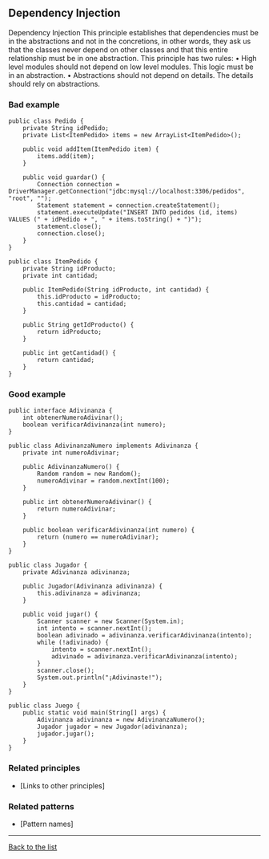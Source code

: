 ## Dependency Injection

Dependency Injection
This principle establishes that dependencies must be in the
abstractions and not in the concretions, in other words, they ask us that the
classes never depend on other classes and that this entire relationship must be in one
abstraction. This principle has two rules:
• High level modules should not depend on low level modules.
This logic must be in an abstraction.
• Abstractions should not depend on details. The details should
rely on abstractions.

### Bad example
~~~JAVA:
public class Pedido {
    private String idPedido;
    private List<ItemPedido> items = new ArrayList<ItemPedido>();
    
    public void addItem(ItemPedido item) {
        items.add(item);
    }
    
    public void guardar() {
        Connection connection = DriverManager.getConnection("jdbc:mysql://localhost:3306/pedidos", "root", "");
        Statement statement = connection.createStatement();
        statement.executeUpdate("INSERT INTO pedidos (id, items) VALUES (" + idPedido + ", " + items.toString() + ")");
        statement.close();
        connection.close();
    }
}

public class ItemPedido {
    private String idProducto;
    private int cantidad;
    
    public ItemPedido(String idProducto, int cantidad) {
        this.idProducto = idProducto;
        this.cantidad = cantidad;
    }
    
    public String getIdProducto() {
        return idProducto;
    }
    
    public int getCantidad() {
        return cantidad;
    }
}
~~~
### Good example
~~~JAVA:
public interface Adivinanza {
    int obtenerNumeroAdivinar();
    boolean verificarAdivinanza(int numero);
}

public class AdivinanzaNumero implements Adivinanza {
    private int numeroAdivinar;
    
    public AdivinanzaNumero() {
        Random random = new Random();
        numeroAdivinar = random.nextInt(100);
    }
    
    public int obtenerNumeroAdivinar() {
        return numeroAdivinar;
    }
    
    public boolean verificarAdivinanza(int numero) {
        return (numero == numeroAdivinar);
    }
}

public class Jugador {
    private Adivinanza adivinanza;
    
    public Jugador(Adivinanza adivinanza) {
        this.adivinanza = adivinanza;
    }
    
    public void jugar() {
        Scanner scanner = new Scanner(System.in);
        int intento = scanner.nextInt();
        boolean adivinado = adivinanza.verificarAdivinanza(intento);
        while (!adivinado) {
            intento = scanner.nextInt();
            adivinado = adivinanza.verificarAdivinanza(intento);
        }
        scanner.close();
        System.out.println("¡Adivinaste!");
    }
}

public class Juego {
    public static void main(String[] args) {
        Adivinanza adivinanza = new AdivinanzaNumero();
        Jugador jugador = new Jugador(adivinanza);
        jugador.jugar();
    }
}
~~~
### Related principles

- [Links to other principles] 

### Related patterns

- [Pattern names]

---
[Back to the list](./README.md)